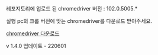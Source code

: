 레포지토리에 업로드 된 chromedriver 버전 : 102.0.5005.*

실행 pc의 크롬 버전에 맞는 chromedriver를 다운로드 받아주세요.

[chromedriver 다운로드](https://chromedriver.storage.googleapis.com/index.html)


v 1.4.0 업데이트 - 220601
